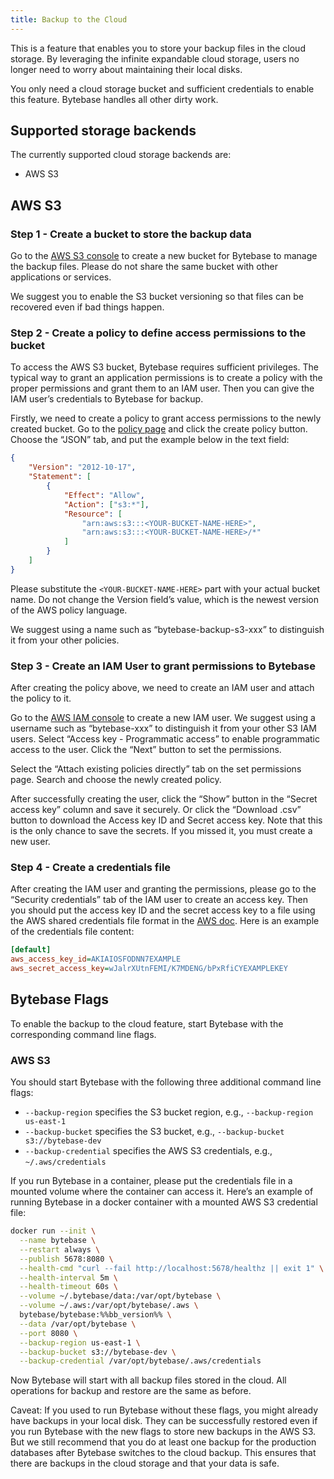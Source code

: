 ```yaml
---
title: Backup to the Cloud
---
```


This is a feature that enables you to store your backup files in the cloud storage. By leveraging the infinite expandable cloud storage, users no longer need to worry about maintaining their local disks.

You only need a cloud storage bucket and sufficient credentials to enable this feature. Bytebase handles all other dirty work.

## Supported storage backends

The currently supported cloud storage backends are:
- AWS S3

## AWS S3

### Step 1 - Create a bucket to store the backup data

Go to the [AWS S3 console](https://s3.console.aws.amazon.com/s3/buckets) to create a new bucket for Bytebase to manage the backup files. Please do not share the same bucket with other applications or services.

We suggest you to enable the S3 bucket versioning so that files can be recovered even if bad things happen.

### Step 2 - Create a policy to define access permissions to the bucket

To access the AWS S3 bucket, Bytebase requires sufficient privileges. The typical way to grant an application permissions is to create a policy with the proper permissions and grant them to an IAM user. Then you can give the IAM user’s credentials to Bytebase for backup.

Firstly, we need to create a policy to grant access permissions to the newly created bucket. Go to the [policy page](https://us-east-1.console.aws.amazon.com/iamv2/home#/policies) and click the create policy button. Choose the “JSON” tab, and put the example below in the text field:

```json
{
    "Version": "2012-10-17",
    "Statement": [
        {
            "Effect": "Allow",
            "Action": ["s3:*"],
            "Resource": [
                "arn:aws:s3:::<YOUR-BUCKET-NAME-HERE>",
                "arn:aws:s3:::<YOUR-BUCKET-NAME-HERE>/*"
            ]
        }
    ]
}
```

Please substitute the `<YOUR-BUCKET-NAME-HERE>` part with your actual bucket name. Do not change the Version field’s value, which is the newest version of the AWS policy language.

We suggest using a name such as “bytebase-backup-s3-xxx” to distinguish it from your other policies.

### Step 3 - Create an IAM User to grant permissions to Bytebase

After creating the policy above, we need to create an IAM user and attach the policy to it.

Go to the [AWS IAM console](https://console.aws.amazon.com/iam/home) to create a new IAM user. We suggest using a username such as “bytebase-xxx” to distinguish it from your other S3 IAM users. Select “Access key - Programmatic access” to enable programmatic access to the user. Click the “Next” button to set the permissions.

Select the “Attach existing policies directly” tab on the set permissions page. Search and choose the newly created policy.

After successfully creating the user, click the “Show” button in the “Secret access key” column and save it securely. Or click the “Download .csv” button to download the Access key ID and Secret access key. Note that this is the only chance to save the secrets. If you missed it, you must create a new user.

### Step 4 - Create a credentials file

After creating the IAM user and granting the permissions, please go to the “Security credentials” tab of the IAM user to create an access key. Then you should put the access key ID and the secret access key to a file using the AWS shared credentials file format in the [AWS doc](https://docs.aws.amazon.com/cli/latest/userguide/cli-configure-files.html#cli-configure-files-where). Here is an example of the credentials file content:

```ini
[default]
aws_access_key_id=AKIAIOSFODNN7EXAMPLE
aws_secret_access_key=wJalrXUtnFEMI/K7MDENG/bPxRfiCYEXAMPLEKEY
```

## Bytebase Flags

To enable the backup to the cloud feature, start Bytebase with the corresponding command line flags.

### AWS S3

You should start Bytebase with the following three additional command line flags:
- `--backup-region` specifies the S3 bucket region, e.g., `--backup-region us-east-1`
- `--backup-bucket` specifies the S3 bucket, e.g., `--backup-bucket s3://bytebase-dev`
- `--backup-credential` specifies the AWS S3 credentials, e.g., `~/.aws/credentials`

If you run Bytebase in a container, please put the credentials file in a mounted volume where the container can access it. Here’s an example of running Bytebase in a docker container with a mounted AWS S3 credential file:

```bash
docker run --init \
  --name bytebase \
  --restart always \
  --publish 5678:8080 \
  --health-cmd "curl --fail http://localhost:5678/healthz || exit 1" \
  --health-interval 5m \
  --health-timeout 60s \
  --volume ~/.bytebase/data:/var/opt/bytebase \
  --volume ~/.aws:/var/opt/bytebase/.aws \
  bytebase/bytebase:%%bb_version%% \
  --data /var/opt/bytebase \
  --port 8080 \
  --backup-region us-east-1 \
  --backup-bucket s3://bytebase-dev \
  --backup-credential /var/opt/bytebase/.aws/credentials
```

Now Bytebase will start with all backup files stored in the cloud. All operations for backup and restore are the same as before.

<hint-block type="warning">

Caveat: If you used to run Bytebase without these flags, you might already have backups in your local disk. They can be successfully restored even if you run Bytebase with the new flags to store new backups in the AWS S3. But we still recommend that you do at least one backup for the production databases after Bytebase switches to the cloud backup. This ensures that there are backups in the cloud storage and that your data is safe.

</hint-block>

